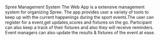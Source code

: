Spree Management System
The Web App is a extensive management system for organizing Spree.
The app provides user a variety of tools to keep up with the current happenings
during the sport events.The user can register for a event,get updates,scores and 
fixtures on the go. Participant can also keep a track of their fixtures and also they will receive reminders.
Event managers can also update the results & fixtures of the event at ease.

